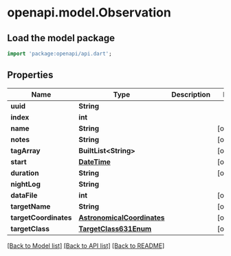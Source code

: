 # openapi.model.Observation

## Load the model package
```dart
import 'package:openapi/api.dart';
```

## Properties
Name | Type | Description | Notes
------------ | ------------- | ------------- | -------------
**uuid** | **String** |  | 
**index** | **int** |  | 
**name** | **String** |  | [optional] 
**notes** | **String** |  | [optional] 
**tagArray** | **BuiltList&lt;String&gt;** |  | [optional] 
**start** | [**DateTime**](DateTime.md) |  | [optional] 
**duration** | **String** |  | [optional] 
**nightLog** | **String** |  | 
**dataFile** | **int** |  | [optional] 
**targetName** | **String** |  | [optional] 
**targetCoordinates** | [**AstronomicalCoordinates**](AstronomicalCoordinates.md) |  | [optional] 
**targetClass** | [**TargetClass631Enum**](TargetClass631Enum.md) |  | [optional] 

[[Back to Model list]](../README.md#documentation-for-models) [[Back to API list]](../README.md#documentation-for-api-endpoints) [[Back to README]](../README.md)


